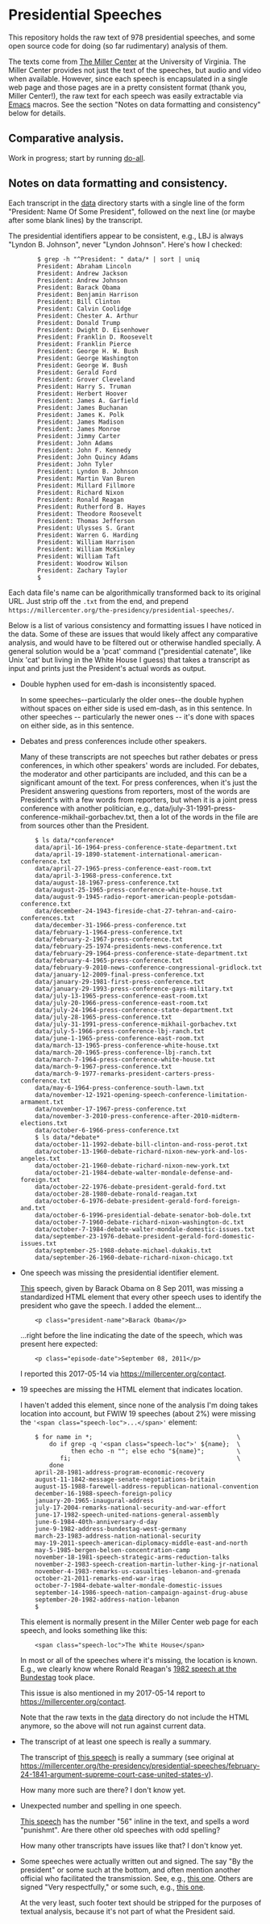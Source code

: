 Presidential Speeches
=====================

This repository holds the raw text of 978 presidential speeches, and
some open source code for doing (so far rudimentary) analysis of them.

The texts come from [The Miller
Center](https://millercenter.org/the-presidency/presidential-speeches)
at the University of Virginia.  The Miller Center provides not just
the text of the speeches, but audio and video when available.
However, since each speech is encapsulated in a single web page and
those pages are in a pretty consistent format (thank you, Miller
Center!), the raw text for each speech was easily extractable via
[Emacs](https://www.gnu.org/software/emacs/) macros.  See the section
"Notes on data formatting and consistency" below for details.

Comparative analysis.
---------------------

Work in progress; start by running [do-all](do-all).

Notes on data formatting and consistency.
-----------------------------------------

Each transcript in the [data](data) directory starts with a single
line of the form "President: Name Of Some President", followed on
the next line (or maybe after some blank lines) by the transcript.

The presidential identifiers appear to be consistent, e.g., LBJ is
always "Lyndon B. Johnson", never "Lyndon Johnson".  Here's how I
checked:

            $ grep -h "^President: " data/* | sort | uniq
            President: Abraham Lincoln
            President: Andrew Jackson
            President: Andrew Johnson
            President: Barack Obama
            President: Benjamin Harrison
            President: Bill Clinton
            President: Calvin Coolidge
            President: Chester A. Arthur
            President: Donald Trump
            President: Dwight D. Eisenhower
            President: Franklin D. Roosevelt
            President: Franklin Pierce
            President: George H. W. Bush
            President: George Washington
            President: George W. Bush
            President: Gerald Ford
            President: Grover Cleveland
            President: Harry S. Truman
            President: Herbert Hoover
            President: James A. Garfield
            President: James Buchanan
            President: James K. Polk
            President: James Madison
            President: James Monroe
            President: Jimmy Carter
            President: John Adams
            President: John F. Kennedy
            President: John Quincy Adams
            President: John Tyler
            President: Lyndon B. Johnson
            President: Martin Van Buren
            President: Millard Fillmore
            President: Richard Nixon
            President: Ronald Reagan
            President: Rutherford B. Hayes
            President: Theodore Roosevelt
            President: Thomas Jefferson
            President: Ulysses S. Grant
            President: Warren G. Harding
            President: William Harrison
            President: William McKinley
            President: William Taft
            President: Woodrow Wilson
            President: Zachary Taylor
            $ 

Each data file's name can be algorithmically transformed back to its
original URL.  Just strip off the `.txt` from the end, and prepend
`https://millercenter.org/the-presidency/presidential-speeches/`.

Below is a list of various consistency and formatting issues I have
noticed in the data.  Some of these are issues that would likely
affect any comparative analysis, and would have to be filtered out or
otherwise handled specially.  A general solution would be a 'pcat'
command ("presidential catenate", like Unix 'cat' but living in the
White House I guess) that takes a transcript as input and prints just
the President's actual words as output.

* Double hyphen used for em-dash is inconsistently spaced.

  In some speeches--particularly the older ones--the double hyphen
  without spaces on either side is used em-dash, as in this sentence.
  In other speeches -- particularly the newer ones -- it's done with
  spaces on either side, as in this sentence.

* Debates and press conferences include other speakers.

  Many of these transcripts are not speeches but rather debates or
  press conferences, in which other speakers' words are included.  For
  debates, the moderator and other participants are included, and this
  can be a significant amount of the text.  For press conferences,
  when it's just the President answering questions from reporters,
  most of the words are President's with a few words from reporters,
  but when it is a joint press conference with another politician,
  e.g., data/july-31-1991-press-conference-mikhail-gorbachev.txt, then
  a lot of the words in the file are from sources other than the
  President.

          $ ls data/*conference*
          data/april-16-1964-press-conference-state-department.txt
          data/april-19-1890-statement-international-american-conference.txt
          data/april-27-1965-press-conference-east-room.txt
          data/april-3-1968-press-conference.txt
          data/august-18-1967-press-conference.txt
          data/august-25-1965-press-conference-white-house.txt
          data/august-9-1945-radio-report-american-people-potsdam-conference.txt
          data/december-24-1943-fireside-chat-27-tehran-and-cairo-conferences.txt
          data/december-31-1966-press-conference.txt
          data/february-1-1964-press-conference.txt
          data/february-2-1967-press-conference.txt
          data/february-25-1974-presidents-news-conference.txt
          data/february-29-1964-press-conference-state-department.txt
          data/february-4-1965-press-conference.txt
          data/february-9-2010-news-conference-congressional-gridlock.txt
          data/january-12-2009-final-press-conference.txt
          data/january-29-1981-first-press-conference.txt
          data/january-29-1993-press-conference-gays-military.txt
          data/july-13-1965-press-conference-east-room.txt
          data/july-20-1966-press-conference-east-room.txt
          data/july-24-1964-press-conference-state-department.txt
          data/july-28-1965-press-conference.txt
          data/july-31-1991-press-conference-mikhail-gorbachev.txt
          data/july-5-1966-press-conference-lbj-ranch.txt
          data/june-1-1965-press-conference-east-room.txt
          data/march-13-1965-press-conference-white-house.txt
          data/march-20-1965-press-conference-lbj-ranch.txt
          data/march-7-1964-press-conference-white-house.txt
          data/march-9-1967-press-conference.txt
          data/march-9-1977-remarks-president-carters-press-conference.txt
          data/may-6-1964-press-conference-south-lawn.txt
          data/november-12-1921-opening-speech-conference-limitation-armament.txt
          data/november-17-1967-press-conference.txt
          data/november-3-2010-press-conference-after-2010-midterm-elections.txt
          data/october-6-1966-press-conference.txt
          $ ls data/*debate*
          data/october-11-1992-debate-bill-clinton-and-ross-perot.txt
          data/october-13-1960-debate-richard-nixon-new-york-and-los-angeles.txt
          data/october-21-1960-debate-richard-nixon-new-york.txt
          data/october-21-1984-debate-walter-mondale-defense-and-foreign.txt
          data/october-22-1976-debate-president-gerald-ford.txt
          data/october-28-1980-debate-ronald-reagan.txt
          data/october-6-1976-debate-president-gerald-ford-foreign-and.txt
          data/october-6-1996-presidential-debate-senator-bob-dole.txt
          data/october-7-1960-debate-richard-nixon-washington-dc.txt
          data/october-7-1984-debate-walter-mondale-domestic-issues.txt
          data/september-23-1976-debate-president-gerald-ford-domestic-issues.txt
          data/september-25-1988-debate-michael-dukakis.txt
          data/september-26-1960-debate-richard-nixon-chicago.txt

* One speech was missing the presidential identifier element.

  [This](data/september-8-2011-address-congress-american-jobs-act.txt)
  speech, given by Barack Obama on 8 Sep 2011, was missing a
  standardized HTML element that every other speech uses to identify
  the president who gave the speech.  I added the element...

          <p class="president-name">Barack Obama</p>

  ...right before the line indicating the date of the speech, which
  was present here expected:
 
          <p class="episode-date">September 08, 2011</p>

  I reported this 2017-05-14 via https://millercenter.org/contact.

* 19 speeches are missing the HTML element that indicates location.

  I haven't added this element, since none of the analysis I'm doing
  takes location into account, but FWIW 19 speeches (about 2%) were
  missing the `'<span class="speech-loc">...</span>'` element:

          $ for name in *;                                        \
              do if grep -q '<span class="speech-loc">' ${name};  \
                    then echo -n ""; else echo "${name}";         \
                 fi;                                              \
              done
          april-28-1981-address-program-economic-recovery
          august-11-1842-message-senate-negotiations-britain
          august-15-1988-farewell-address-republican-national-convention
          december-16-1988-speech-foreign-policy
          january-20-1965-inaugural-address
          july-17-2004-remarks-national-security-and-war-effort
          june-17-1982-speech-united-nations-general-assembly
          june-6-1984-40th-anniversary-d-day
          june-9-1982-address-bundestag-west-germany
          march-23-1983-address-nation-national-security
          may-19-2011-speech-american-diplomacy-middle-east-and-north
          may-5-1985-bergen-belsen-concentration-camp
          november-18-1981-speech-strategic-arms-reduction-talks
          november-2-1983-speech-creation-martin-luther-king-jr-national
          november-4-1983-remarks-us-casualties-lebanon-and-grenada
          october-21-2011-remarks-end-war-iraq
          october-7-1984-debate-walter-mondale-domestic-issues
          september-14-1986-speech-nation-campaign-against-drug-abuse
          september-20-1982-address-nation-lebanon
          $ 

  This element is normally present in the Miller Center web page for
  each speech, and looks something like this:

          <span class="speech-loc">The White House</span>

  In most or all of the speeches where it's missing, the location is
  known.  E.g., we clearly know where Ronald Reagan's [1982 speech at
  the Bundestag](june-9-1982-address-bundestag-west-germany.txt) took
  place.

  This issue is also mentioned in my 2017-05-14 report to
  https://millercenter.org/contact.

  Note that the raw texts in the [data](data) directory do not include
  the HTML anymore, so the above will not run against current data.

* The transcript of at least one speech is really a summary.

  The transcript of [this
  speech](data/february-24-1841-argument-supreme-court-case-united-states-v.txt)
  is really a summary (see original at
  https://millercenter.org/the-presidency/presidential-speeches/february-24-1841-argument-supreme-court-case-united-states-v).

  How many more such are there?  I don't know yet.

* Unexpected number and spelling in one speech.  

  [This speech](data/march-4-1793-second-inaugural-address) has the
  number "56" inline in the text, and spells a word "punishmt".  Are
  there other old speeches with odd spelling?

  How many other transcripts have issues like that?  I don't know yet.

* Some speeches were actually written out and signed.
  The say "By the president" or some such at the bottom, and
  often mention another official who facilitated the transmission.
  See, e.g., [this
  one](data/may-19-1869-proclamation-establishing-eight-hour-workday.txt).
  Others are signed "Very respectfully," or some such, e.g., [this
  one](data/june-22-1877-prohibition-federal-employees-political.txt).

  At the very least, such footer text should be stripped for the
  purposes of textual analysis, because it's not part of what the
  President said.
